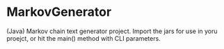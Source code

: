 # MarkovGenerator
(Java) Markov chain text generator project.  Import the jars for use in yoru proejct, or hit the main() method with CLI parameters.
